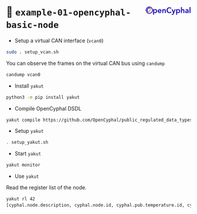 <a href="https://opencyphal.org/"><img align="right" src="https://raw.githubusercontent.com/107-systems/.github/main/logo/opencyphal.svg" width="25%"></a>
:floppy_disk: `example-01-opencyphal-basic-node`
================================================
* Setup a virtual CAN interface (`vcan0`)
```bash
sudo . setup_vcan.sh
```
You can observe the frames on the virtual CAN bus using `candump`
```bash
candump vcan0
```
* Install `yakut`
```bash
python3 -m pip install yakut
```
* Compile OpenCyphal DSDL
```bash
yakut compile https://github.com/OpenCyphal/public_regulated_data_types/archive/refs/heads/master.zip
```
* Setup `yakut`
```bash
. setup_yakut.sh
```
* Start `yakut`
```bash
yakut monitor
```
* Use `yakut`

Read the register list of the node.
```bash
yakut rl 42
[cyphal.node.description, cyphal.node.id, cyphal.pub.temperature.id, cyphal.pub.temperature.type]
```
